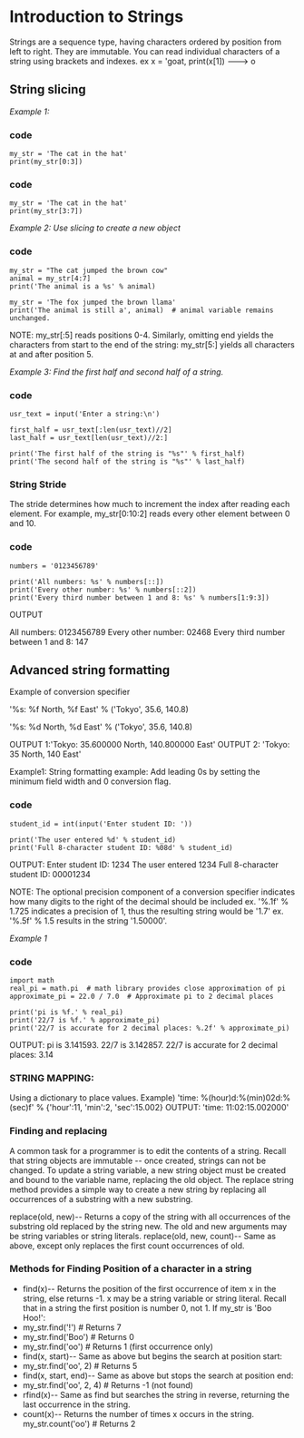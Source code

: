 # Introduction to Strings 

Strings are a sequence type, having characters ordered by position from left to right. They are immutable.
You can read individual characters of a string using brackets and indexes. ex x = 'goat, print(x[1]) ---> o

## String slicing
*Example 1:*
### code
    my_str = 'The cat in the hat'
    print(my_str[0:3])
### code
    my_str = 'The cat in the hat'
    print(my_str[3:7])
*Example 2: Use slicing to create a new object*
### code
    my_str = "The cat jumped the brown cow"
    animal = my_str[4:7]
    print('The animal is a %s' % animal)

    my_str = 'The fox jumped the brown llama'
    print('The animal is still a', animal)  # animal variable remains unchanged.
    
NOTE: my_str[:5] reads positions 0-4. Similarly, omitting end yields the characters from start to the end of the string: my_str[5:] yields all characters at and after position 5.

*Example 3: Find the first half and second half of a string.*
 ### code
    usr_text = input('Enter a string:\n')

    first_half = usr_text[:len(usr_text)//2]
    last_half = usr_text[len(usr_text)//2:]

    print('The first half of the string is "%s"' % first_half)
    print('The second half of the string is "%s"' % last_half)
### String Stride 
The stride determines how much to increment the index after reading each element. For example, my_str[0:10:2] reads every other element between 0 and 10.

### code
    numbers = '0123456789'

    print('All numbers: %s' % numbers[::])
    print('Every other number: %s' % numbers[::2])
    print('Every third number between 1 and 8: %s' % numbers[1:9:3])

OUTPUT 

All numbers: 0123456789
Every other number: 02468
Every third number between 1 and 8: 147

## Advanced string formatting

Example of conversion specifier

'%s: %f North, %f East' % ('Tokyo', 35.6, 140.8)

'%s: %d North, %d East' % ('Tokyo', 35.6, 140.8)

OUTPUT 1:'Tokyo: 35.600000 North, 140.800000 East'
OUTPUT 2: 'Tokyo: 35 North, 140 East'

 Example1: String formatting example: Add leading 0s by setting the minimum field width and 0 conversion flag.
 ### code
    student_id = int(input('Enter student ID: '))

    print('The user entered %d' % student_id)
    print('Full 8-character student ID: %08d' % student_id)
OUTPUT:
Enter student ID: 1234
The user entered 1234
Full 8-character student ID: 00001234

NOTE: The optional precision component of a conversion specifier indicates how many digits to the right of the decimal should be included
ex. '%.1f' % 1.725 indicates a precision of 1, thus the resulting string would be '1.7'
ex. '%.5f' % 1.5 results in the string '1.50000'.

*Example 1* 
### code

    import math
    real_pi = math.pi  # math library provides close approximation of pi
    approximate_pi = 22.0 / 7.0  # Approximate pi to 2 decimal places

    print('pi is %f.' % real_pi)
    print('22/7 is %f.' % approximate_pi)
    print('22/7 is accurate for 2 decimal places: %.2f' % approximate_pi)
OUTPUT:
pi is 3.141593.
22/7 is 3.142857.
22/7 is accurate for 2 decimal  places: 3.14

### STRING MAPPING: 
Using a dictionary to place values.
Example)
'time: %(hour)d:%(min)02d:%(sec)f' % {'hour':11, 'min':2, 'sec':15.002}
OUTPUT: 'time: 11:02:15.002000'

### Finding and replacing

A common task for a programmer is to edit the contents of a string. Recall that string objects are immutable -- once created, strings can not be changed. To update a string variable, a new string object must be created and bound to the variable name, replacing the old object. The replace string method provides a simple way to create a new string by replacing all occurrences of a substring with a new substring.

replace(old, new)-- Returns a copy of the string with all occurrences of the substring old replaced by the string new. The old and new arguments may be string variables or string literals.
replace(old, new, count)-- Same as above, except only replaces the first count occurrences of old.

### Methods for Finding Position of a character in a string


- find(x)-- Returns the position of the first occurrence of item x in the string, else returns -1. x may be a string variable or string literal. Recall that in a string the first position is number 0, not 1. If my_str is 'Boo Hoo!':
- my_str.find('!') # Returns 7
- my_str.find('Boo') # Returns 0
- my_str.find('oo') # Returns 1 (first occurrence only)
- find(x, start)-- Same as above but begins the search at position start:
- my_str.find('oo', 2) # Returns 5
- find(x, start, end)-- Same as above but stops the search at position end:
- my_str.find('oo', 2, 4) # Returns -1 (not found)
- rfind(x)-- Same as find but searches the string in reverse, returning the last occurrence in the string.
- count(x)-- Returns the number of times x occurs in the string.
   my_str.count('oo') # Returns 2
